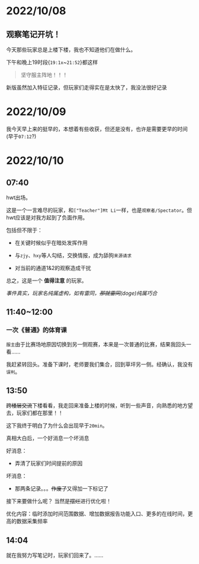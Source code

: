 # 2022/10/08

## 观察笔记开坑！

今天那些玩家总是上楼下楼，我也不知道他们在做什么。

下午和晚上19时段{`19:1x`~`21:52`}都这样

>坚守服主阵地！！！

新版虽然加入特征记录，但玩家们走得实在是太快了，我没法很好记录

# 2022/10/09

我今天早上来的挺早的，本想着有些收获，但还是没有，也许是需要更早的时间(早于`07:12`?)

# 2022/10/10

## 07:40

hwt出场。

这是一个一言难尽的玩家，和`["Teacher"]Mt Li`一样，也是`观察者/Spectator`。但hwt应该是对我方起到了负面作用。

包括但不限于：

* 在关键时候似乎在暗处发挥作用

* 与`zjy`、`hxy`等人勾结，交换情报，成为舔狗`来源请求`

* 对当前的通道1&2的观察造成干扰

总之，这是一个 **__值得注意__** 的玩家。

*事件真实，玩家名纯属虚构，如有雷同，~~那就雷同~~(doge)纯属巧合*

## 11:40~12:00

### 一次《普通》的体育课

`服主`由于比赛场地原因切换到另一侧观赛，本来是一次普通的比赛，结果我回头一看……

我赶紧转回头。准备下课时，老师要我们集合，回到草坪另一侧。经确认，我没有`误判`。

## 13:50

~~跨楼层交流~~下楼看看，我走回来准备上楼的时候，听到一些声音，向熟悉的地方望去，玩家们都在那里！！

这下我终于明白了为什么会出现早于`20min`。

真相大白后，一个好消息一个坏消息

好消息：

* 弄清了玩家们时间提前的原因

坏消息：

* 那两条记录。。。~~作废了~~又得加一下标记了

接下来要做什么呢？
当然是~~摆烂~~进行优化啦！

优化内容：临时添加时间范围数据、增加数据报告功能入口、更多的在线时间，更高的数据采集频率

## 14:04

就在我努力写笔记时，玩家们回来了。……
